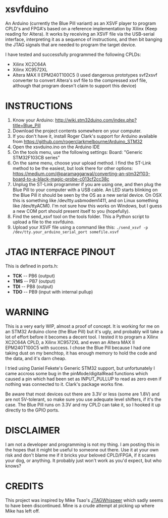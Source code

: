 xsvfduino
=========

An Arduino (currently the Blue Pill variant) as an XSVF player to program CPLD's and FPGA's based on a reference implementation by Xilinx (Keep reading for Altera). It works by receiving an XSVF file via the USB-serial interface, interpreting it as a sequence of instructions, and then bit banging the JTAG signals that are needed to program the target device.

I have tested and successfully programmed the following CPLDs:

- Xilinx XC2C64A
- Xilinx XC9572XL
- Altera MAX II EPM240T100C5 (I used dangerous prototypes svf2xsvf converter to convert Altera's svf file to the compressed xsvf file, although that program doesn't claim to support this device)

INSTRUCTIONS
============

1. Know your Arduino: http://wiki.stm32duino.com/index.php?title=Blue_Pill
2. Download the project contents somewhere on your computer.
3. If you don't have it, install Roger Clark's support for Arduino available from https://github.com/rogerclarkmelbourne/Arduino_STM32
4. Open the xsvduino.ino on the Arduino IDE
5. On the tools menu, use the following settings: 
   Board: "Generic STM32F103CB series"
6. On the same menu, choose your upload method. I find the ST-Link method to be the easiest, but look there for other options: https://medium.com/@paramaggarwal/converting-an-stm32f103-board-to-a-black-magic-probe-c013cf2cc38c
7. Unplug the ST-Link programmer if you are using one, and then plug the Blue Pill to your computer with a USB cable. An LED
starts blinking on the Blue Pill it should be seen by the OS as a new serial device. On OSX this is something like /dev/tty.usbmodem1411, and on Linux something like /dev/ttyACM0. I'm not sure how this works on Windows, but I guess a new COM port should present itself to you (hopefully).
8. Find the send_xsvf tool on the tools folder. This a Python script to upload a file to the xsvfduino.
9. Upload your XSVF file using a command like this:
`./send_xsvf -p /dev/tty.your_arduino_serial_port somefile.xsvf`

JTAG INTERFACE PINOUT
=====================

This is defined in ports.h:

- **TCK** -- PB6 (output)
- **TMS** -- PB7 (output)
- **TDI** -- PB8 (output)
- **TDO** -- PB9 (input with internal pullup)

WARNING
=======
This is a very early WIP, almost a proof of concept. It is working for me on an STM32 Arduino clone (the Blue Pill) but it's ugly, and probably will take a lot of effort before it becomes a decent tool. I tested it to program a Xilinx XC2C64A CPLD, a Xilinx XC9572XL and even an Altera MAX II EPM240T100C5 with success. I chose the Blue Pill because I had one taking dust on my benchtop, it has enough memory to hold the code and the data, and it's darn cheap. 

I tried using Daniel Fekete's Generic STM32 support, but unfortunately I came accross some bug in the pinMode/digitalRead functions which caused a pin which had been set as INPUT_PULLUP to read as zero even if nothing was connected to it. Clark's package works fine.

Be aware that most devices out there are 3.3V or less (some are 1.8V) and are not 5V-tolerant, so make sure you use adequate level shifters, if it's the case. The Blue Pill runs on 3.3V and my CPLD can take it, so I hooked it up directly to the GPIO ports.

DISCLAIMER
==========
I am not a developer and programming is not my thing. I am posting this in the hopes that it might be useful to someone out there. Use it at your own risk and don't blame me if it bricks your beloved CPLD/FPGA, if it scares your dog, or anything. It probably just won't work as you'd expect, but who knows?

CREDITS
=======
This project was inspired by Mike Tsao's [JTAGWhispeer](https://github.com/sowbug/JTAGWhisperer) which sadly seems to have been discontinued. Mine is a crude attempt at picking up where Mike has left off.
